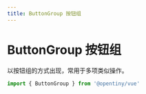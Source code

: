 ```yaml
---
title: ButtonGroup 按钮组
---
```

# ButtonGroup 按钮组

<div >

以按钮组的方式出现，常用于多项类似操作。

```typescript
import { ButtonGroup } from '@opentiny/vue'
```

</div>